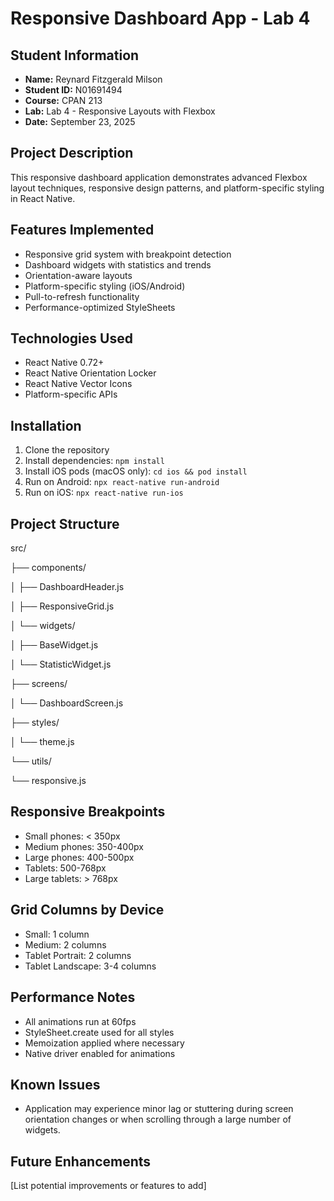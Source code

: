 # Responsive Dashboard App - Lab 4

## Student Information

- **Name:** Reynard Fitzgerald Milson
- **Student ID:** N01691494
- **Course:** CPAN 213
- **Lab:** Lab 4 - Responsive Layouts with Flexbox
- **Date:** September 23, 2025

## Project Description

This responsive dashboard application demonstrates advanced Flexbox layout techniques,
responsive design patterns, and platform-specific styling in React Native.

## Features Implemented

- Responsive grid system with breakpoint detection
- Dashboard widgets with statistics and trends
- Orientation-aware layouts
- Platform-specific styling (iOS/Android)
- Pull-to-refresh functionality
- Performance-optimized StyleSheets

## Technologies Used

- React Native 0.72+
- React Native Orientation Locker
- React Native Vector Icons
- Platform-specific APIs

## Installation

1. Clone the repository
2. Install dependencies: `npm install`
3. Install iOS pods (macOS only): `cd ios && pod install`
4. Run on Android: `npx react-native run-android`
5. Run on iOS: `npx react-native run-ios`

## Project Structure

src/

├── components/

│ ├── DashboardHeader.js

│ ├── ResponsiveGrid.js

│ └── widgets/

│ ├── BaseWidget.js

│ └── StatisticWidget.js

├── screens/

│ └── DashboardScreen.js

├── styles/

│ └── theme.js

└── utils/

 └── responsive.js

## Responsive Breakpoints

- Small phones: < 350px
- Medium phones: 350-400px
- Large phones: 400-500px
- Tablets: 500-768px
- Large tablets: > 768px

## Grid Columns by Device

- Small: 1 column
- Medium: 2 columns
- Tablet Portrait: 2 columns
- Tablet Landscape: 3-4 columns

## Performance Notes

- All animations run at 60fps
- StyleSheet.create used for all styles
- Memoization applied where necessary
- Native driver enabled for animations

## Known Issues

- Application may experience minor lag or stuttering during screen orientation changes or when scrolling through a large number of widgets.

## Future Enhancements

[List potential improvements or features to add]
